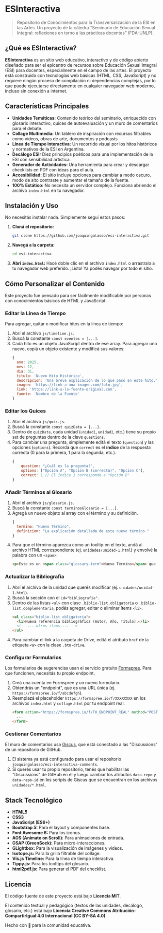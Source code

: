 
# ESInteractiva

> Repositorio de Conocimientos para la Transversalización de la ESI en las Artes.
> Un proyecto de la cátedra “Seminario de Educación Sexual Integral: reflexiones en torno a las prácticas docentes” (FDA-UNLP).

## ¿Qué es ESInteractiva?

**ESInteractiva** es un sitio web educativo, interactivo y de código abierto diseñado para ser el epicentro de recursos sobre Educación Sexual Integral (ESI) para docentes, especialmente en el campo de las artes. El proyecto está construido con tecnologías web básicas (HTML, CSS, JavaScript) y no requiere ningún proceso de compilación ni dependencias complejas, por lo que puede ejecutarse directamente en cualquier navegador web moderno, incluso sin conexión a internet.

## Características Principales

-   **Unidades Temáticas:** Contenido teórico del seminario, enriquecido con glosario interactivo, quices de autoevaluación y un muro de comentarios para el debate.
-   **Collage Multimedia:** Un tablero de inspiración con recursos filtrables como videos, obras de arte, documentos y podcasts.
-   **Línea de Tiempo Interactiva:** Un recorrido visual por los hitos históricos y normativos de la ESI en Argentina.
-   **Decálogo ESI:** Diez principios poéticos para una implementación de la ESI con sensibilidad artística.
-   **Generador de Actividades:** Una herramienta para crear y descargar checklists en PDF con ideas para el aula.
-   **Accesibilidad:** El sitio incluye opciones para cambiar a modo oscuro, modo de alto contraste y aumentar el tamaño de la fuente.
-   **100% Estático:** No necesita un servidor complejo. Funciona abriendo el archivo `index.html` en tu navegador.

## Instalación y Uso

No necesitás instalar nada. Simplemente seguí estos pasos:

1.  **Cloná el repositorio:**
    ```bash
    git clone https://github.com/joaquingalasso/esi-interactiva.git
    ```
2.  **Navegá a la carpeta:**
    ```bash
    cd esi-interactiva
    ```
3.  **Abrí `index.html`:** Hacé doble clic en el archivo `index.html` o arrastralo a tu navegador web preferido. ¡Listo! Ya podés navegar por todo el sitio.

## Cómo Personalizar el Contenido

Este proyecto fue pensado para ser fácilmente modificable por personas con conocimientos básicos de HTML y JavaScript.

### Editar la Línea de Tiempo

Para agregar, quitar o modificar hitos en la línea de tiempo:

1.  Abrí el archivo `js/timeline.js`.
2.  Buscá la constante `const eventos = [...]`.
3.  Cada hito es un objeto JavaScript dentro de ese array. Para agregar uno nuevo, copiá un objeto existente y modificá sus valores:
    ```javascript
    {
      ano: 2025,
      mes: 12,
      dia: 31,
      titulo: 'Nuevo Hito Histórico',
      descripcion: 'Una breve explicación de lo que pasó en este hito.',
      imagen: 'https://link-a-una-imagen.com/foto.jpg',
      link: 'https://link-a-la-fuente-original.com',
      fuente: 'Nombre de la Fuente'
    }
    ```

### Editar los Quices

1.  Abrí el archivo `js/quiz.js`.
2.  Buscá la constante `const quizData = {...}`.
3.  Dentro de `quizData`, cada unidad (`unidad1`, `unidad2`, etc.) tiene su propio set de preguntas dentro de la clave `questions`.
4.  Para cambiar una pregunta, simplemente editá el texto (`question`) y las opciones (`options`). Recordá que `correct` es el **índice** de la respuesta correcta (0 para la primera, 1 para la segunda, etc.).
    ```javascript
    {
        question: "¿Cuál es la pregunta?",
        options: ["Opción A", "Opción B (correcta)", "Opción C"],
        correct: 1 // El índice 1 corresponde a "Opción B"
    }
    ```

### Añadir Términos al Glosario

1.  Abrí el archivo `js/glosario.js`.
2.  Buscá la constante `const terminosGlosario = [...]`.
3.  Agregá un nuevo objeto al array con el término y su definición.
    ```javascript
    {
      termino: "Nuevo Término",
      definicion: "La explicación detallada de este nuevo término."
    }
    ```
4.  Para que el término aparezca como un tooltip en el texto, andá al archivo HTML correspondiente (ej. `unidades/unidad-1.html`) y envolvé la palabra con un `<span>`:
    ```html
    <p>Este es un <span class="glossary-term">Nuevo Término</span> que aparecerá en el glosario.</p>
    ```

### Actualizar la Bibliografía

1. Abrí el archivo de la unidad que querés modificar (ej. `unidades/unidad-1.html`).
2. Buscá la sección con el `id="bibliografia"`.
3. Dentro de las listas `<ul>` con clase `.biblio-list.obligatoria` o `.biblio-list.complementaria`, podés agregar, editar o eliminar ítems `<li>`.
    ```html
    <ul class="biblio-list obligatoria">
      <li>Nueva referencia bibliográfica (Autor, Año, Título).</li>
      <!-- ... otros items ... -->
    </ul>
    ```
4. Para cambiar el link a la carpeta de Drive, editá el atributo `href` de la etiqueta `<a>` con la clase `.btn-drive`.


### Configurar Formularios

Los formularios de sugerencias usan el servicio gratuito [Formspree](https://formspree.io/). Para que funcionen, necesitás tu propio endpoint.

1.  Creá una cuenta en Formspree y un nuevo formulario.
2.  Obtendrás un "endpoint", que es una URL única (ej. `https://formspree.io/f/abcdefgh`).
3.  Reemplazá el placeholder `https://formspree.io/f/XXXXXXXX` en los archivos `index.html` y `collage.html` por tu endpoint real.
    ```html
    <form action="https://formspree.io/f/TU_ENDPOINT_REAL" method="POST">
      ...
    </form>
    ```

### Gestionar Comentarios

El muro de comentarios usa [Giscus](https://giscus.app/), que está conectado a las "Discussions" de un repositorio de GitHub.

1.  El sistema ya está configurado para usar el repositorio `joaquingalasso/esi-interactiva-comments`.
2.  Si querés usar tu propio repositorio, tenés que habilitar las "Discussions" de GitHub en él y luego cambiar los atributos `data-repo` y `data-repo-id` en los scripts de Giscus que se encuentran en los archivos `unidades/*.html`.

## Stack Tecnológico

-   **HTML5**
-   **CSS3**
-   **JavaScript (ES6+)**
-   **Bootstrap 5:** Para el layout y componentes base.
-   **Font Awesome 6:** Para los íconos.
-   **AOS (Animate on Scroll):** Para animaciones de entrada.
-   **GSAP (GreenSock):** Para micro-interacciones.
-   **GLightbox:** Para la visualización de imágenes y videos.
-   **Isotope.js:** Para la grilla filtrable del collage.
-   **Vis.js Timeline:** Para la línea de tiempo interactiva.
-   **Tippy.js:** Para los tooltips del glosario.
-   **html2pdf.js:** Para generar el PDF del checklist.

## Licencia

El código fuente de este proyecto está bajo **Licencia MIT**.

El contenido textual y pedagógico (textos de las unidades, decálogo, glosario, etc.) está bajo **Licencia Creative Commons Atribución-CompartirIgual 4.0 Internacional (CC BY-SA 4.0)**.

Hecho con 💜 para la comunidad educativa.
